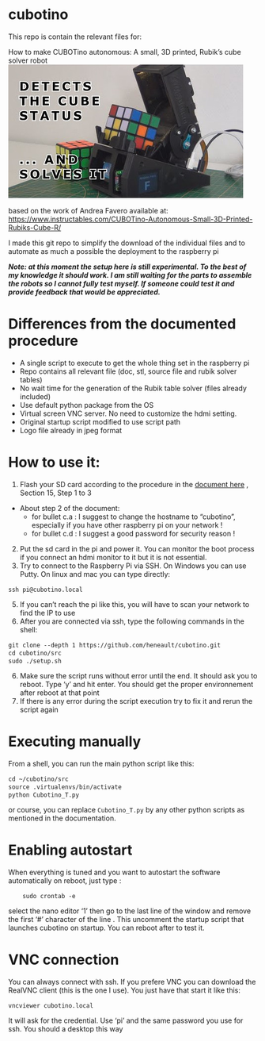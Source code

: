 # cubotino

This repo is contain the relevant files for:

How to make CUBOTino autonomous: A small, 3D printed, Rubik’s cube solver robot
![title image](/images/title.jpg)

based on the work of Andrea Favero available at: https://www.instructables.com/CUBOTino-Autonomous-Small-3D-Printed-Rubiks-Cube-R/

I made this git repo to simplify the download of the individual files and to automate as much a possible the deployment to the raspberry pi

***Note: at this moment the setup here is still experimental. To the best of my knowledge it should work. I am still waiting for the parts to assemble the robots so I cannot fully test myself. If someone could test it and provide feedback that would be appreciated.***

# Differences from the documented procedure
* A single script to execute to get the whole thing set in the raspberry pi
* Repo contains all relevant file (doc, stl, source file and rubik solver tables)
* No wait time for the generation of the Rubik table solver (files already included)
* Use default python package from the OS
* Virtual screen VNC server. No need to customize the hdmi setting.
* Original startup script modified to use script path
* Logo file already in jpeg format

# How to use it:
1. Flash your SD card according to the procedure in the [document here](doc/How_to_make_CUBOTino_autonomous_robot_20220607-1.pdf) , Section 15, Step 1 to 3
  - About step 2 of the document:
    - for bullet c.a : I suggest to change the hostname to “cubotino”, especially if you have other raspberry pi on your network !
    - for bullet c.d : I suggest a good password for security reason !
2. Put the sd card in the pi and power it. You can monitor the boot process if you connect an hdmi monitor to it but it is not essential. 
3. Try to connect to the Raspberry Pi via SSH. On Windows you can use Putty. On linux and mac you can type directly:
```
ssh pi@cubotino.local
```
5. If you can’t reach the pi like this, you will have to scan your network to find the IP to use
6. After you are connected via ssh, type the following commands in the shell:
```
git clone --depth 1 https://github.com/heneault/cubotino.git
cd cubotino/src
sudo ./setup.sh
```
6. Make sure the script runs without error until the end. It should ask you to reboot. Type ‘y’ and hit enter. You should get the proper environnement after reboot at that point
7. If there is any error during the script execution try to fix it and rerun the script again

# Executing manually
From a shell, you can run the main python script like this:
```
cd ~/cubotino/src
source .virtualenvs/bin/activate
python Cubotino_T.py
```
or course, you can replace `Cubotino_T.py` by any other python scripts as mentioned in the documentation.


# Enabling autostart
When everything is tuned and you want to autostart the software automatically on reboot, just type :
```
    sudo crontab -e
```
select the nano editor ‘1’ then go to the last line of the window and remove the first ‘#’ character of the line . This uncomment the startup script that launches cubotino on startup. You can reboot after to test it.

# VNC connection
You can always connect with ssh. If you prefere VNC you can download the RealVNC client (this is the one I use). You just have that start it like this:
```
vncviewer cubotino.local
```
It will ask for the credential. Use ‘pi’ and the same password you use for ssh. You should a desktop this way
